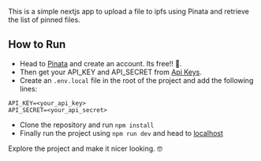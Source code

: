 This is a simple nextjs app to upload a file to ipfs using Pinata and retrieve the list of pinned files.

## How to Run

- Head to [Pinata](https://app.pinata.cloud) and create an account. Its free!! 🤑.
- Then get your API_KEY and API_SECRET from [Api Keys](https://app.pinata.cloud/keys).
- Create an `.env.local` file in the root of the project and add the following lines:
```
API_KEY=<your_api_key>
API_SECRET=<your_api_secret>
```
- Clone the repository and run `npm install`
- Finally run the project using `npm run dev` and head to [localhost](http://localhost:3000)


Explore the project and make it nicer looking. 🤓


